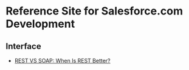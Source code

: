 # Reference Site for Salesforce.com Development    

## Interface  

- [REST VS SOAP: When Is REST Better?](https://stormpath.com/blog/rest-vs-soap)  


